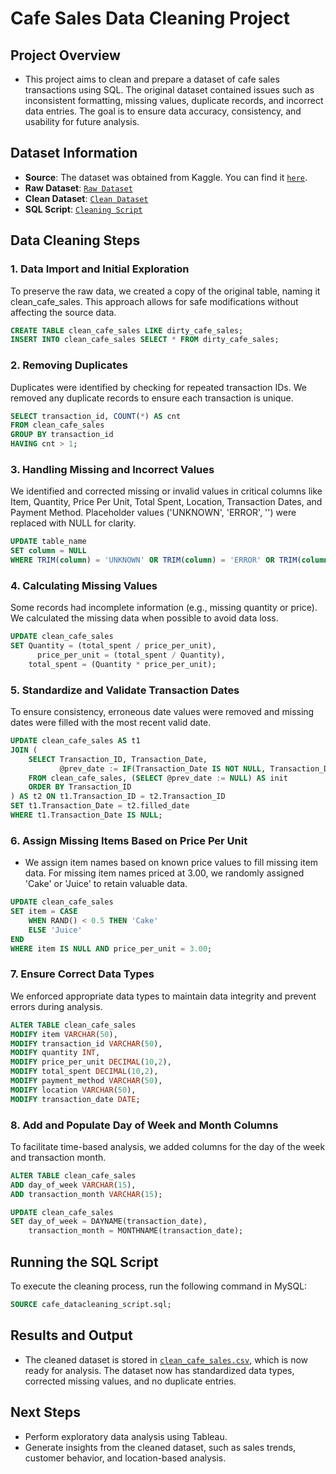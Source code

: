 # Cafe Sales Data Cleaning Project

## Project Overview
- This project aims to clean and prepare a dataset of cafe sales transactions using SQL. The original dataset contained issues such as inconsistent formatting, missing values, duplicate records, and incorrect data entries. The goal is to ensure data accuracy, consistency, and usability for future analysis.

## Dataset Information
- **Source**: The dataset was obtained from Kaggle. You can find it [`here`](https://www.kaggle.com/datasets/ahmedmohamed2003/cafe-sales-dirty-data-for-cleaning-training).
- **Raw Dataset**: [`Raw Dataset`](./dirty_cafe_sales.csv)
- **Clean Dataset**: [`Clean Dataset`](./clean_cafe_sales.csv)
- **SQL Script**: [`Cleaning Script`](./cafe_datacleaning_script.sql)

## Data Cleaning Steps

### 1. Data Import and Initial Exploration
To preserve the raw data, we created a copy of the original table, naming it clean_cafe_sales. This approach allows for safe modifications without affecting the source data.

```sql
CREATE TABLE clean_cafe_sales LIKE dirty_cafe_sales;
INSERT INTO clean_cafe_sales SELECT * FROM dirty_cafe_sales;
```

### 2. Removing Duplicates
Duplicates were identified by checking for repeated transaction IDs. We removed any duplicate records to ensure each transaction is unique.

```sql
SELECT transaction_id, COUNT(*) AS cnt
FROM clean_cafe_sales
GROUP BY transaction_id
HAVING cnt > 1;
```
  
### 3. Handling Missing and Incorrect Values
We identified and corrected missing or invalid values in critical columns like Item, Quantity, Price Per Unit, Total Spent, Location, Transaction Dates, and Payment Method. Placeholder values ('UNKNOWN', 'ERROR', '') were replaced with NULL for clarity.

```sql
UPDATE table_name
SET column = NULL
WHERE TRIM(column) = 'UNKNOWN' OR TRIM(column) = 'ERROR' OR TRIM(column) = '';
```

### 4. Calculating Missing Values
Some records had incomplete information (e.g., missing quantity or price). We calculated the missing data when possible to avoid data loss.

```sql
UPDATE clean_cafe_sales
SET Quantity = (total_spent / price_per_unit),
	  price_per_unit = (total_spent / Quantity),
    total_spent = (Quantity * price_per_unit);
```

### 5. Standardize and Validate Transaction Dates
To ensure consistency, erroneous date values were removed and missing dates were filled with the most recent valid date.

```sql
UPDATE clean_cafe_sales AS t1
JOIN (
    SELECT Transaction_ID, Transaction_Date,
           @prev_date := IF(Transaction_Date IS NOT NULL, Transaction_Date, @prev_date) AS filled_date
    FROM clean_cafe_sales, (SELECT @prev_date := NULL) AS init
    ORDER BY Transaction_ID
) AS t2 ON t1.Transaction_ID = t2.Transaction_ID
SET t1.Transaction_Date = t2.filled_date
WHERE t1.Transaction_Date IS NULL;
```

### 6. Assign Missing Items Based on Price Per Unit
- We assign item names based on known price values to fill missing item data. For missing item names priced at 3.00, we randomly assigned 'Cake' or 'Juice' to retain valuable data.

```sql
UPDATE clean_cafe_sales
SET item = CASE
    WHEN RAND() < 0.5 THEN 'Cake'
    ELSE 'Juice'
END
WHERE item IS NULL AND price_per_unit = 3.00;
```

### 7. Ensure Correct Data Types
We enforced appropriate data types to maintain data integrity and prevent errors during analysis.
  
```sql
ALTER TABLE clean_cafe_sales
MODIFY item VARCHAR(50),
MODIFY transaction_id VARCHAR(50),
MODIFY quantity INT,
MODIFY price_per_unit DECIMAL(10,2),
MODIFY total_spent DECIMAL(10,2),
MODIFY payment_method VARCHAR(50),
MODIFY location VARCHAR(50),
MODIFY transaction_date DATE;
```
### 8. Add and Populate Day of Week and Month Columns
To facilitate time-based analysis, we added columns for the day of the week and transaction month.

```sql
ALTER TABLE clean_cafe_sales 
ADD day_of_week VARCHAR(15), 
ADD transaction_month VARCHAR(15);

UPDATE clean_cafe_sales 
SET day_of_week = DAYNAME(transaction_date), 
    transaction_month = MONTHNAME(transaction_date);
```

## Running the SQL Script
To execute the cleaning process, run the following command in MySQL:

```sql
SOURCE cafe_datacleaning_script.sql;
```

## Results and Output
- The cleaned dataset is stored in [`clean_cafe_sales.csv`](./clean_cafe_sales.csv), which is now ready for analysis. The dataset now has standardized data types, corrected missing values, and no duplicate entries.

## Next Steps
- Perform exploratory data analysis using Tableau.
- Generate insights from the cleaned dataset, such as sales trends, customer behavior, and location-based analysis.



